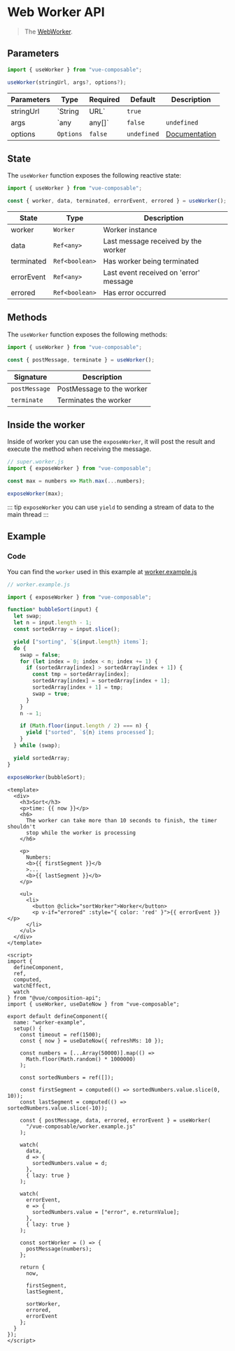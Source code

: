 # Web Worker API

> The [WebWorker](https://developer.mozilla.org/en-US/docs/Web/API/Web_Workers_API/Using_web_workers).

## Parameters

```js
import { useWorker } from "vue-composable";

useWorker(stringUrl, args?, options?);
```

| Parameters | Type         | Required | Default     | Description                                                                     |
| ---------- | ------------ | -------- | ----------- | ------------------------------------------------------------------------------- |
| stringUrl  | `String|URL` | `true`   |             | Webworker file path                                                             |
| args       | `any|any[]`  | `false`  | `undefined` | arguments for the first message sent to the worker                              |
| options    | `Options`    | `false`  | `undefined` | [Documentation](https://developer.mozilla.org/en-US/docs/Web/API/Worker/Worker) |

## State

The `useWorker` function exposes the following reactive state:

```js
import { useWorker } from "vue-composable";

const { worker, data, terminated, errorEvent, errored } = useWorker();
```

| State      | Type           | Description                            |
| ---------- | -------------- | -------------------------------------- |
| worker     | `Worker`       | Worker instance                        |
| data       | `Ref<any>`     | Last message received by the worker    |
| terminated | `Ref<boolean>` | Has worker being terminated            |
| errorEvent | `Ref<any>`     | Last event received on 'error' message |
| errored    | `Ref<boolean>` | Has error occurred                     |

## Methods

The `useWorker` function exposes the following methods:

```js
import { useWorker } from "vue-composable";

const { postMessage, terminate } = useWorker();
```

| Signature     | Description               |
| ------------- | ------------------------- |
| `postMessage` | PostMessage to the worker |
| `terminate`   | Terminates the worker     |

## Inside the worker

Inside of worker you can use the `exposeWorker`, it will post the result and execute the method when receiving the message.

```js
// super.worker.js
import { exposeWorker } from "vue-composable";

const max = numbers => Math.max(...numbers);

exposeWorker(max);
```

::: tip
`exposeWorker` you can use `yield` to sending a stream of data to the main thread
:::

## Example

<worker-example/>

### Code

You can find the `worker` used in this example at [worker.example.js](https://pikax.me/vue-composable/worker.example.js)

```js
// worker.example.js

import { exposeWorker } from "vue-composable";

function* bubbleSort(input) {
  let swap;
  let n = input.length - 1;
  const sortedArray = input.slice();

  yield ["sorting", `${input.length} items`];
  do {
    swap = false;
    for (let index = 0; index < n; index += 1) {
      if (sortedArray[index] > sortedArray[index + 1]) {
        const tmp = sortedArray[index];
        sortedArray[index] = sortedArray[index + 1];
        sortedArray[index + 1] = tmp;
        swap = true;
      }
    }
    n -= 1;

    if (Math.floor(input.length / 2) === n) {
      yield ["sorted", `${n} items processed`];
    }
  } while (swap);

  yield sortedArray;
}

exposeWorker(bubbleSort);
```

```vue
<template>
  <div>
    <h3>Sort</h3>
    <p>time: {{ now }}</p>
    <h6>
      The worker can take more than 10 seconds to finish, the timer shouldn't
      stop while the worker is processing
    </h6>

    <p>
      Numbers:
      <b>{{ firstSegment }}</b
      >...
      <b>{{ lastSegment }}</b>
    </p>

    <ul>
      <li>
        <button @click="sortWorker">Worker</button>
        <p v-if="errored" :style="{ color: 'red' }">{{ errorEvent }}</p>
      </li>
    </ul>
  </div>
</template>

<script>
import {
  defineComponent,
  ref,
  computed,
  watchEffect,
  watch
} from "@vue/composition-api";
import { useWorker, useDateNow } from "vue-composable";

export default defineComponent({
  name: "worker-example",
  setup() {
    const timeout = ref(1500);
    const { now } = useDateNow({ refreshMs: 10 });

    const numbers = [...Array(50000)].map(() =>
      Math.floor(Math.random() * 1000000)
    );

    const sortedNumbers = ref([]);

    const firstSegment = computed(() => sortedNumbers.value.slice(0, 10));
    const lastSegment = computed(() => sortedNumbers.value.slice(-10));

    const { postMessage, data, errored, errorEvent } = useWorker(
      "/vue-composable/worker.example.js"
    );

    watch(
      data,
      d => {
        sortedNumbers.value = d;
      },
      { lazy: true }
    );

    watch(
      errorEvent,
      e => {
        sortedNumbers.value = ["error", e.returnValue];
      },
      { lazy: true }
    );

    const sortWorker = () => {
      postMessage(numbers);
    };

    return {
      now,

      firstSegment,
      lastSegment,

      sortWorker,
      errored,
      errorEvent
    };
  }
});
</script>
```
